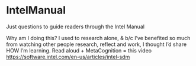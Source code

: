 # IntelManual
Just questions to guide readers through the Intel Manual

Why am I doing this? I used to research alone, & b/c I’ve benefited so much from watching other people research, reflect and work, I thought I’d share HOW I’m learning. 
Read aloud + MetaCognition = this video
https://software.intel.com/en-us/articles/intel-sdm
